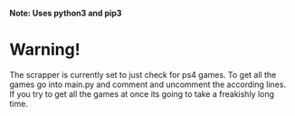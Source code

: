 
<strong>Note: Uses python3 and pip3 </strong>

# Warning!
<p>
    The scrapper is currently set to just check for ps4 games. To get all the games go into main.py and comment and uncomment the according lines.
    <br>
    If you try to get all the games at once its going to take a freakishly long time.
</p>

